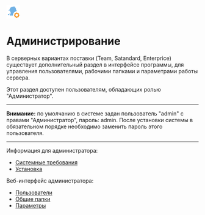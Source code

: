 ![](../media/app/icons/admin_18/admin_default-01.svg)
# Администрирование

В серверных вариантах поставки (Team, Satandard, Enterprice) существует дополнительный раздел в интерфейсе программы, для управления пользователями, рабочими папками и параметрами работы сервера.

Этот раздел доступен пользователям, обладающих ролью "Администратор".

----

**Внимание:** по умолчанию в системе задан пользователь "admin" с правами "Администратор", пароль: admin.
После установки системы в обязательном порядке необходимо заменить пароль этого пользователя.

----

Информация для администратора:

* [Системные требования](../setup/system-requirements.md)
* [Установка](../setup/installation.md)

Веб-интерфейс администратора:

* [Пользователи](./users.md)
* [Общие папки](./shared_folder.md)
* [Параметры](./parameters.md)
